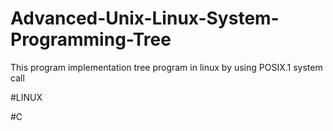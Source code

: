 # Advanced-Unix-Linux-System-Programming-Tree

This program implementation tree program in linux by using POSIX.1 system call

#LINUX

#C

